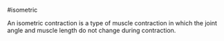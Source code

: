 #isometric

An isometric contraction is a type of muscle contraction in which the joint angle and muscle length do not change during contraction.